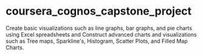 # coursera_cognos_capstone_project
Create basic visualizations such as line graphs, bar graphs, and pie charts using Excel spreadsheets and Construct advanced charts and visualizations such as Tree maps, Sparkline's, Histogram, Scatter Plots, and Filled Map Charts.
